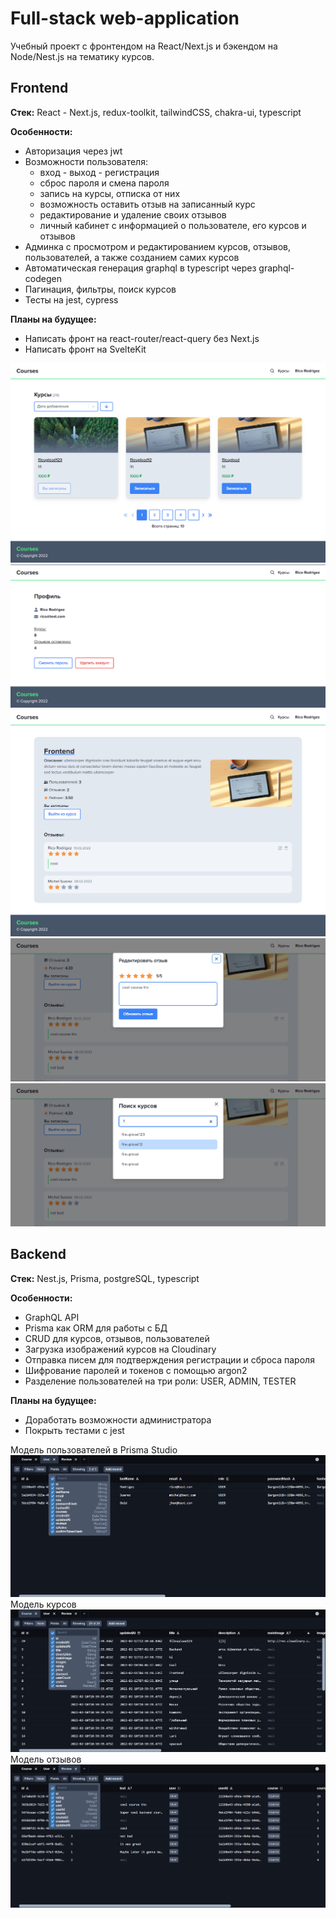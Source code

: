 # Full-stack web-application

Учебный проект с фронтендом на React/Next.js и бэкендом на Node/Nest.js на тематику курсов.

## Frontend

**Стек:** React - Next.js, redux-toolkit, tailwindCSS, chakra-ui, typescript

**Особенности:**

-  Авторизация через jwt
-  Возможности пользователя:
   -  вход - выход - регистрация
   -  сброс пароля и смена пароля
   -  запись на курсы, отписка от них
   -  возможность оставить отзыв на записанный курс
   -  редактирование и удаление своих отзывов
   -  личный кабинет с информацией о пользователе, его курсов и отзывов
- Админка с просмотром и редактированием курсов, отзывов, пользователей, а также созданием самих курсов
-  Автоматическая генерация graphql в typescript через graphql-codegen
-  Пагинация, фильтры, поиск курсов
- Тесты на jest, cypress

**Планы на будущее:**

-  Написать фронт на react-router/react-query без Next.js
-  Написать фронт на SvelteKit

![Страница курсов](/courses.png 'Страница курсов')
![Профиль](/profile.png 'Профиль')
![Курс](/course-page.png 'Страница курса')
![Редактирование отзыва](/edit-review.png 'Редактирование отзыва')
![Поиск](/search.png 'Поиск')

## Backend

**Стек:** Nest.js, Prisma, postgreSQL, typescript

**Особенности:**

-  GraphQL API
-  Prisma как ORM для работы с БД
-  CRUD для курсов, отзывов, пользователей
-  Загрузка изображений курсов на Cloudinary
-  Отправка писем для подтверждения регистрации и сброса пароля
-  Шифрование паролей и токенов с помощью argon2
-  Разделение пользователей на три роли: USER, ADMIN, TESTER

**Планы на будущее:**

-  Доработать возможности администратора
-  Покрыть тестами с jest

Модель пользователей в Prisma Studio
![Prisma Studio](/prisma.png 'Prisma Studio')
Модель курсов
![Prisma Studio](/prisma-course.png 'Prisma Studio')
Модель отзывов
![Prisma Studio](/prisma-review.png 'Prisma Studio')